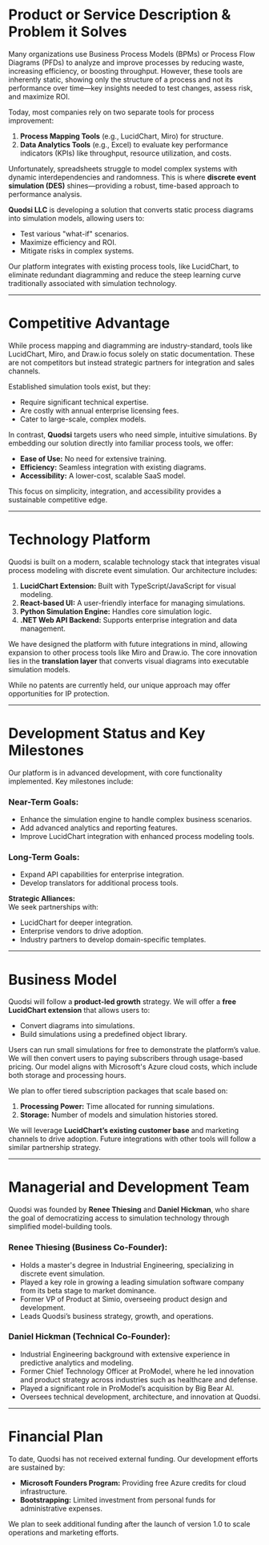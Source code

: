 
# Product or Service Description & Problem it Solves

Many organizations use Business Process Models (BPMs) or Process Flow Diagrams (PFDs) to analyze and improve processes by reducing waste, increasing efficiency, or boosting throughput. However, these tools are inherently static, showing only the structure of a process and not its performance over time—key insights needed to test changes, assess risk, and maximize ROI.

Today, most companies rely on two separate tools for process improvement:
1. **Process Mapping Tools** (e.g., LucidChart, Miro) for structure.
2. **Data Analytics Tools** (e.g., Excel) to evaluate key performance indicators (KPIs) like throughput, resource utilization, and costs.

Unfortunately, spreadsheets struggle to model complex systems with dynamic interdependencies and randomness. This is where **discrete event simulation (DES)** shines—providing a robust, time-based approach to performance analysis.

**Quodsi LLC** is developing a solution that converts static process diagrams into simulation models, allowing users to:
- Test various "what-if" scenarios.
- Maximize efficiency and ROI.
- Mitigate risks in complex systems.

Our platform integrates with existing process tools, like LucidChart, to eliminate redundant diagramming and reduce the steep learning curve traditionally associated with simulation technology.

---

# Competitive Advantage

While process mapping and diagramming are industry-standard, tools like LucidChart, Miro, and Draw.io focus solely on static documentation. These are not competitors but instead strategic partners for integration and sales channels.

Established simulation tools exist, but they:
- Require significant technical expertise.
- Are costly with annual enterprise licensing fees.
- Cater to large-scale, complex models.

In contrast, **Quodsi** targets users who need simple, intuitive simulations. By embedding our solution directly into familiar process tools, we offer:
- **Ease of Use:** No need for extensive training.
- **Efficiency:** Seamless integration with existing diagrams.
- **Accessibility:** A lower-cost, scalable SaaS model.

This focus on simplicity, integration, and accessibility provides a sustainable competitive edge.

---

# Technology Platform

Quodsi is built on a modern, scalable technology stack that integrates visual process modeling with discrete event simulation. Our architecture includes:

1. **LucidChart Extension:** Built with TypeScript/JavaScript for visual modeling.
2. **React-based UI:** A user-friendly interface for managing simulations.
3. **Python Simulation Engine:** Handles core simulation logic.
4. **.NET Web API Backend:** Supports enterprise integration and data management.

We have designed the platform with future integrations in mind, allowing expansion to other process tools like Miro and Draw.io. The core innovation lies in the **translation layer** that converts visual diagrams into executable simulation models.

While no patents are currently held, our unique approach may offer opportunities for IP protection.

---

# Development Status and Key Milestones

Our platform is in advanced development, with core functionality implemented. Key milestones include:

### Near-Term Goals:
- Enhance the simulation engine to handle complex business scenarios.
- Add advanced analytics and reporting features.
- Improve LucidChart integration with enhanced process modeling tools.

### Long-Term Goals:
- Expand API capabilities for enterprise integration.
- Develop translators for additional process tools.

**Strategic Alliances:**  
We seek partnerships with:
- LucidChart for deeper integration.
- Enterprise vendors to drive adoption.
- Industry partners to develop domain-specific templates.

---

# Business Model

Quodsi will follow a **product-led growth** strategy. We will offer a **free LucidChart extension** that allows users to:
- Convert diagrams into simulations.
- Build simulations using a predefined object library.

Users can run small simulations for free to demonstrate the platform’s value. We will then convert users to paying subscribers through usage-based pricing. Our model aligns with Microsoft's Azure cloud costs, which include both storage and processing hours.

We plan to offer tiered subscription packages that scale based on:
1. **Processing Power:** Time allocated for running simulations.
2. **Storage:** Number of models and simulation histories stored.

We will leverage **LucidChart’s existing customer base** and marketing channels to drive adoption. Future integrations with other tools will follow a similar partnership strategy.

---

# Managerial and Development Team

Quodsi was founded by **Renee Thiesing** and **Daniel Hickman**, who share the goal of democratizing access to simulation technology through simplified model-building tools.

### Renee Thiesing (Business Co-Founder):
- Holds a master's degree in Industrial Engineering, specializing in discrete event simulation.
- Played a key role in growing a leading simulation software company from its beta stage to market dominance.
- Former VP of Product at Simio, overseeing product design and development.
- Leads Quodsi’s business strategy, growth, and operations.

### Daniel Hickman (Technical Co-Founder):
- Industrial Engineering background with extensive experience in predictive analytics and modeling.
- Former Chief Technology Officer at ProModel, where he led innovation and product strategy across industries such as healthcare and defense.
- Played a significant role in ProModel’s acquisition by Big Bear AI.
- Oversees technical development, architecture, and innovation at Quodsi.

---

# Financial Plan

To date, Quodsi has not received external funding. Our development efforts are sustained by:
- **Microsoft Founders Program:** Providing free Azure credits for cloud infrastructure.
- **Bootstrapping:** Limited investment from personal funds for administrative expenses.

We plan to seek additional funding after the launch of version 1.0 to scale operations and marketing efforts.
